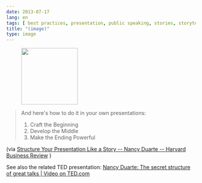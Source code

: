 ```yaml
---
date: 2013-07-17
lang: en
tags: [ best practices, presentation, public speaking, stories, storytelling ]
title: "(image)"
type: image
---
```


<figure>
<a
href="https://hugo.ferreira.cc/and-heres-how-to-do-it-in-your-own-presentations/attachment/437/"
rel="attachment"><img
src="/wp-content/uploads/2013/07/tumblr_mq3u9xpVIP1qz82meo1_500-150x150.jpg"
width="150" height="150" /></a></figure>

> And here's how to do it in your own presentations:
>
> 1.  Craft the Beginning
> 2.  Develop the Middle
> 3.  Make the Ending Powerful

(via [Structure Your Presentation Like a Story -- Nancy Duarte --
Harvard Business
Review](http://blogs.hbr.org/cs/2012/10/structure_your_presentation_li.html)
)

See also the related TED presentation: [Nancy Duarte: The secret
structure of great talks  |  Video on
TED.com](http://www.ted.com/talks/nancy_duarte_the_secret_structure_of_great_talks.html)


